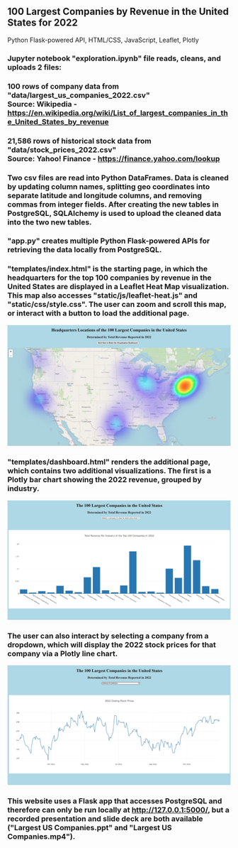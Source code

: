## 100 Largest Companies by Revenue in the United States for 2022
Python Flask-powered API, HTML/CSS, JavaScript, Leaflet, Plotly
### Jupyter notebook "exploration.ipynb" file reads, cleans, and uploads 2 files:
### 100 rows of company data from "data/largest_us_companies_2022.csv"</br> Source: Wikipedia - https://en.wikipedia.org/wiki/List_of_largest_companies_in_the_United_States_by_revenue
### 21,586 rows of historical stock data from "data/stock_prices_2022.csv"</br> Source: Yahoo! Finance - https://finance.yahoo.com/lookup
### Two csv files are read into Python DataFrames. Data is cleaned by updating column names, splitting geo coordinates into separate latitude and longitude columns, and removing commas from integer fields. After creating the new tables in PostgreSQL, SQLAlchemy is used to upload the cleaned data into the two new tables.
### "app.py" creates multiple Python Flask-powered APIs for retrieving the data locally from PostgreSQL.
### "templates/index.html" is the starting page, in which the headquarters for the top 100 companies by revenue in the United States are displayed in a Leaflet Heat Map visualization. This map also accesses "static/js/leaflet-heat.js" and "static/css/style.css". The user can zoom and scroll this map, or interact with a button to load the additional page.
![Leaflet Heat Map](./images/IndexPage.jpg)
### "templates/dashboard.html" renders the additional page, which contains two additional visualizations. The first is a Plotly bar chart showing the 2022 revenue, grouped by industry.
![Plotly Bar Chart](./images/DashboardPage-a.jpg)
### The user can also interact by selecting a company from a dropdown, which will display the 2022 stock prices for that company via a Plotly line chart.
![Plotly Bar Chart](./images/DashboardPage-b.jpg)
### This website uses a Flask app that accesses PostgreSQL and therefore can only be run locally at http://127.0.0.1:5000/, but a recorded presentation and slide deck are both available ("Largest US Companies.ppt" and "Largest US Companies.mp4").